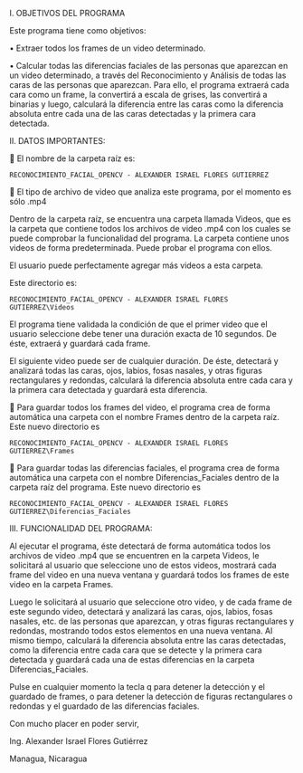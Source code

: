 I.	OBJETIVOS DEL PROGRAMA

   Este programa tiene como objetivos:

•	Extraer todos los frames de un video determinado.

•	Calcular todas las diferencias faciales de las personas que aparezcan en un video determinado, a través del Reconocimiento y Análisis de todas las caras de las personas que aparezcan. Para ello, el programa extraerá cada cara como un frame, la convertirá a escala de 
    grises, las convertirá a binarias y luego, calculará la diferencia entre las caras como la diferencia absoluta entre cada una de las caras detectadas y la primera cara detectada.


II.	DATOS IMPORTANTES:

   El nombre de la carpeta raíz es:

    RECONOCIMIENTO_FACIAL_OPENCV - ALEXANDER ISRAEL FLORES GUTIERREZ

  	El tipo de archivo de video que analiza este programa, por el momento es sólo .mp4 

Dentro de la carpeta raíz, se encuentra una carpeta llamada Videos, que es la carpeta que contiene todos los archivos de video .mp4 con los cuales se puede comprobar la funcionalidad del programa. La carpeta contiene unos videos de forma predeterminada. Puede probar el programa con ellos.

El usuario puede perfectamente agregar más videos a esta carpeta.

Este directorio es:

    RECONOCIMIENTO_FACIAL_OPENCV - ALEXANDER ISRAEL FLORES GUTIERREZ\Videos

El programa tiene validada la condición de que el primer video que el usuario seleccione debe tener una duración exacta de 10 segundos. De éste, extraerá y guardará cada frame.

El siguiente video puede ser de cualquier duración. De éste, detectará y analizará todas las caras, ojos, labios, fosas nasales, y otras figuras rectangulares y redondas, calculará la diferencia absoluta entre cada cara y la primera cara detectada y guardará esta diferencia.

	Para guardar todos los frames del video, el programa crea de forma automática una carpeta con el nombre Frames dentro de la carpeta raíz. Este nuevo directorio es

    RECONOCIMIENTO_FACIAL_OPENCV - ALEXANDER ISRAEL FLORES GUTIERREZ\Frames

	Para guardar todas las diferencias faciales, el programa crea de forma automática una carpeta con el nombre Diferencias_Faciales dentro de la carpeta raíz del programa. Este nuevo directorio es

    RECONOCIMIENTO_FACIAL_OPENCV - ALEXANDER ISRAEL FLORES GUTIERREZ\Diferencias_Faciales  


III. FUNCIONALIDAD DEL PROGRAMA:

Al ejecutar el programa, éste detectará de forma automática todos los archivos de video .mp4 que se encuentren en la carpeta Videos, le solicitará al usuario que seleccione uno de estos videos, mostrará cada frame del video en una nueva ventana y guardará todos los frames de este video en la carpeta Frames.

Luego le solicitará al usuario que seleccione otro video, y de cada frame de este segundo video, detectará y analizará las caras, ojos, labios, fosas nasales, etc. de las personas que aparezcan, y otras figuras rectangulares y redondas, mostrando todos estos elementos en una nueva ventana. Al mismo tiempo, calculará la diferencia absoluta entre las caras detectadas, como la diferencia entre cada cara que se detecte y la primera cara detectada y guardará cada una de estas diferencias en la carpeta Diferencias_Faciales.

Pulse en cualquier momento la tecla q para detener la detección y el guardado de frames, o para detener la detección de figuras rectangulares o redondas y el guardado de las diferencias faciales.




Con mucho placer en poder servir,




Ing. Alexander Israel Flores Gutiérrez

Managua, Nicaragua
